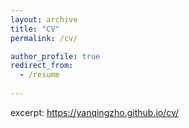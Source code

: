 ```yaml
---
layout: archive
title: "CV"
permalink: /cv/

author_profile: true
redirect_from:
  - /resume
  
---
```


excerpt: https://yanqingzho.github.io/cv/



